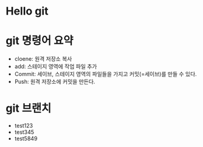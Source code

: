 # Hello git

# git 명령어 요약

- cloene: 원격 저장소 복사
- add: 스테이지 영역에 작업 파일 추가
- Commit: 세이브, 스테이지 영역의 파일들을 가지고 커밋(=세이브)를 만들 수 있다.
- Push: 원격 저장소에 커밋을 만든다.

# git 브랜치
 - test123
 - test345
 - test5849